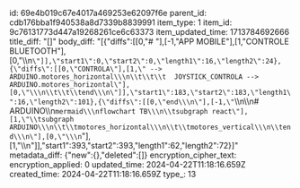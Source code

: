 id: 69e4b019c67e4017a469253e62097f6e
parent_id: cdb176bba1f940538a8d7339b8839991
item_type: 1
item_id: 9c76131773d447a19268261ce6c63373
item_updated_time: 1713784692666
title_diff: "[]"
body_diff: "[{\"diffs\":[[0,\"# \"],[-1,\"APP MOBILE\"],[1,\"CONTROLE BLUETOOTH\"],[0,\"\\\n```\"]],\"start1\":0,\"start2\":0,\"length1\":16,\"length2\":24},{\"diffs\":[[0,\"CONTROLA\"],[1,\" --> ARDUINO.motores_horizontal\\\n\\t\\t\\t  JOYSTICK_CONTROLA --> ARDUINO.motores_horizontal\"],[0,\"\\\n\\t\\t\\tend\\\n\"]],\"start1\":183,\"start2\":183,\"length1\":16,\"length2\":101},{\"diffs\":[[0,\"end\\\n\"],[-1,\"```\\\n\\\n# ARDUINO\\\n```mermaid\\\nflowchart TB\\\n\\tsubgraph react\"],[1,\"\\tsubgraph ARDUINO\\\n\\t\\tmotores_horizontal\\\n\\t\\tmotores_vertical\\\n\\tend\\\n\"],[0,\"\\\n```\"],[1,\"\\\n\"]],\"start1\":393,\"start2\":393,\"length1\":62,\"length2\":72}]"
metadata_diff: {"new":{},"deleted":[]}
encryption_cipher_text: 
encryption_applied: 0
updated_time: 2024-04-22T11:18:16.659Z
created_time: 2024-04-22T11:18:16.659Z
type_: 13